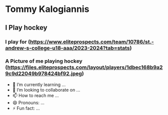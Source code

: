 # Tommy Kalogiannis 
## I Play hockey
### I play for (https://www.eliteprospects.com/team/10786/st.-andrew-s-college-u18-aaa/2023-2024?tab=stats)
### A Picture of me playing hockey (https://files.eliteprospects.com/layout/players/1dbec168b9a29c9d22049b978424bf92.jpeg)

- 🌱 I’m currently learning ...
- 💞️ I’m looking to collaborate on ...
- 📫 How to reach me ...
- 😄 Pronouns: ...
- ⚡ Fun fact: ...

<!---
Tk04Bruins/Tk04Bruins is a ✨ special ✨ repository because its `README.md` (this file) appears on your GitHub profile.
You can click the Preview link to take a look at your changes.
--->
